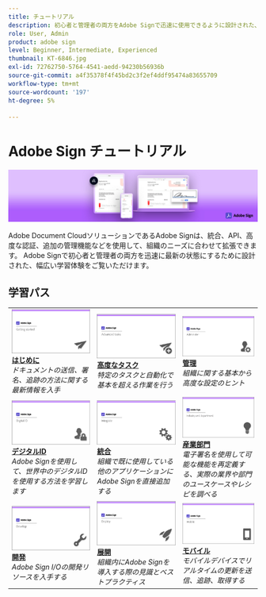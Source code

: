 ```yaml
---
title: チュートリアル
description: 初心者と管理者の両方をAdobe Signで迅速に使用できるように設計された、チュートリアル、オンラインセミナー、およびユースケースのコレクション
role: User, Admin
product: adobe sign
level: Beginner, Intermediate, Experienced
thumbnail: KT-6846.jpg
exl-id: 72762750-5764-4541-aedd-94230b56936b
source-git-commit: a4f35378f4f45bd2c3f2ef4ddf95474a83655709
workflow-type: tm+mt
source-wordcount: '197'
ht-degree: 5%

---
```


# Adobe Sign チュートリアル

![Adobe Sign Heroイメージ](assets/Hero_Sign.jpg)

Adobe Document CloudソリューションであるAdobe Signは、統合、API、高度な認証、追加の管理機能などを使用して、組織のニーズに合わせて拡張できます。 Adobe Signで初心者と管理者の両方を迅速に最新の状態にするために設計された、幅広い学習体験をご覧いただけます。

## 学習パス

<table style="table-layout:fixed">
<tr>
  <td>
    <a href="sign-beginner-tutorials/beginner-users-overview.md">
      <img alt="はじめに" src="assets/AS_Title_Getting-Started.png" />
    </a>
    <div>
    <a href="sign-beginner-tutorials/beginner-users-overview.md"><strong>はじめに</strong></a>
    </div>
    <em>ドキュメントの送信、署名、追跡の方法に関する最新情報を入手</em>
    <br>
  </td>
  <td>
    <a href="sign-advanced-users/advanced-users-overview.md">
      <img alt="高度なタスク" src="assets/AS_Title_Advanced.png" />
    </a>
    <div>
    <a href="sign-advanced-users/advanced-users-overview.md"><strong>高度なタスク</strong></a>
    </div>
    <em>特定のタスクと自動化で基本を超える作業を行う</em>
    <br>
  </td>  
  <td>
    <a href="admin/intro-admin-overview.md">
      <img alt="管理" src="assets/AS_Title_Administer.png" />
    </a>
    <div>
    <a href="admin/intro-admin-overview.md"><strong>管理</strong></a>
    </div>
    <em>組織に関する基本から高度な設定のヒント</em>
    <br>
  </td>
</tr>
<tr>
  <td>
    <a href="digitalid/digitalid-overview.md">
      <img alt="デジタルID" src="assets/AS_Title_DigitalID.png" />
    </a>
    <div>
    <a href="digitalid/digitalid-overview.md"><strong>デジタルID</strong></a>
    </div>
    <em>Adobe Signを使用して、世界中のデジタルIDを使用する方法を学習します</em>
    <br>
  </td>
  <td>
    <a href="integrations/integrations-overview.md">
      <img alt="統合" src="assets/AS_Title_Integrate.png" />
    </a>
    <div>
    <a href="integrations/integrations-overview.md"><strong>統合</strong></a>
    </div>
    <em>組織で既に使用している他のアプリケーションにAdobe Signを直接追加する</em>
    <br>
  </td>
  <td>
    <a href="sign-usecase/expand-inspire-overview.md">
      <img alt="産業部門" src="assets/AS_Title_Industry.png" />
    </a>
    <div>
    <a href="sign-usecase/expand-inspire-overview.md"><strong>産業部門</strong></a>
    </div>
    <em>電子署名を使用して可能な機能を再定義する、実際の業界や部門のユースケースやレシピを調べる</em>
    <br>
  </td>
</tr>
<tr>
  <td>
    <a href="develop/develop-overview.md">
      <img alt="開発" src="assets/AS_Title_Develop.png" />
    </a>
    <div>
    <a href="develop/develop-overview.md"><strong>開発</strong></a>
    </div>
    <em>Adobe Sign I/Oの開発リソースを入手する</em>
    <br>
  </td>
   <td>
    <a href="deploy-overview.md">
      <img alt="展開" src="assets/AS_Title_Deploy.png" />
    </a>
    <div>
    <a href="deploy-overview.md"><strong>展開</strong></a>
    </div>
    <em>組織内にAdobe Signを導入する際の見識とベストプラクティス</em>
    <br>
  </td>
  <td>
    <a href="mobile/mobile-overview.md">
      <img alt="モバイル" src="assets/AS_Title_Mobile.png" />
    </a>
    <div>
    <a href="mobile/mobile-overview.md"><strong>モバイル</strong></a>
    </div>
    <em>モバイルデバイスでリアルタイムの更新を送信、追跡、取得する</em>
    <br>
  </td>  
</tr>
</table>

